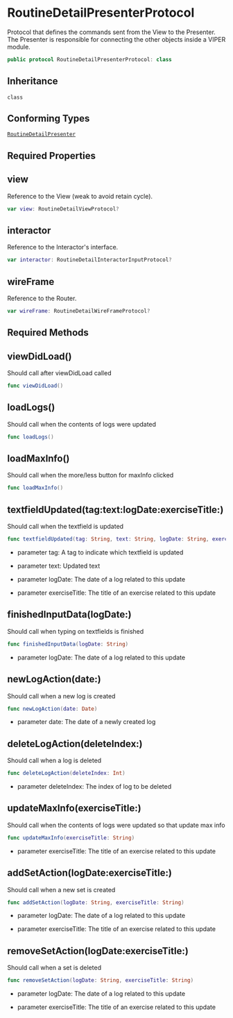 # RoutineDetailPresenterProtocol

Protocol that defines the commands sent from the View to the Presenter.
The Presenter is responsible for connecting the other objects inside a VIPER module.

``` swift
public protocol RoutineDetailPresenterProtocol: class
```

## Inheritance

`class`

## Conforming Types

[`RoutineDetailPresenter`](RoutineDetailPresenter)

## Required Properties

## view

Reference to the View (weak to avoid retain cycle).

``` swift
var view: RoutineDetailViewProtocol?
```

## interactor

Reference to the Interactor's interface.

``` swift
var interactor: RoutineDetailInteractorInputProtocol?
```

## wireFrame

Reference to the Router.

``` swift
var wireFrame: RoutineDetailWireFrameProtocol?
```

## Required Methods

## viewDidLoad()

Should call after viewDidLoad called

``` swift
func viewDidLoad()
```

## loadLogs()

Should call when the contents of logs were updated

``` swift
func loadLogs()
```

## loadMaxInfo()

Should call when the more/less button for maxInfo clicked

``` swift
func loadMaxInfo()
```

## textfieldUpdated(tag:text:logDate:exerciseTitle:)

Should call when the textfield is updated

``` swift
func textfieldUpdated(tag: String, text: String, logDate: String, exerciseTitle: String)
```

  - parameter tag: A tag to indicate which textfield is updated

<!-- end list -->

  - parameter text: Updated text

<!-- end list -->

  - parameter logDate: The date of a log related to this update

<!-- end list -->

  - parameter exerciseTitle: The title of an exercise related to this update

## finishedInputData(logDate:)

Should call when typing on textfields is finished

``` swift
func finishedInputData(logDate: String)
```

  - parameter logDate: The date of a log related to this update

## newLogAction(date:)

Should call when a new log is created

``` swift
func newLogAction(date: Date)
```

  - parameter date: The date of a newly created log

## deleteLogAction(deleteIndex:)

Should call when a log is deleted

``` swift
func deleteLogAction(deleteIndex: Int)
```

  - parameter deleteIndex: The index of log to be deleted

## updateMaxInfo(exerciseTitle:)

Should call when the contents of logs were updated so that update max info

``` swift
func updateMaxInfo(exerciseTitle: String)
```

  - parameter exerciseTitle: The title of an exercise related to this update

## addSetAction(logDate:exerciseTitle:)

Should call when a new set is created

``` swift
func addSetAction(logDate: String, exerciseTitle: String)
```

  - parameter logDate: The date of a log related to this update

<!-- end list -->

  - parameter exerciseTitle: The title of an exercise related to this update

## removeSetAction(logDate:exerciseTitle:)

Should call when a set is deleted

``` swift
func removeSetAction(logDate: String, exerciseTitle: String)
```

  - parameter logDate: The date of a log related to this update

<!-- end list -->

  - parameter exerciseTitle: The title of an exercise related to this update
